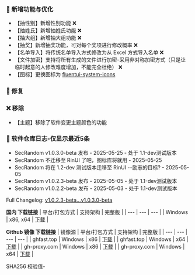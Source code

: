 ### 🚀 新增功能与优化
 - 【抽性别】新增性别功能 ❌
 - 【抽姓氏】新增抽姓氏功能 ❌
 - 【抽大组】新增抽大组功能 ❌
 - 【抽奖】新增抽奖功能，可对每个奖项进行修改概率 ❌
 - 【名单导入】将传统名单导入方式修改为从 Excel 方式导入名单 ❌
 - 【文件加密】支持将所有生成的文件进行加密-采用非对称加密方式（只是让临时起意的人修改难度增加，不能完全杜绝） ❌
 - 【图标】更换图标为 [fluentui-system-icons](https://github.com/microsoft/fluentui-system-icons)

### 🐛 修复


### ❌ 移除
 - 【主题】移除了软件变更主题颜色的功能

### 🎉 软件仓库日志-仅显示最近5条
 - SecRandom v1.0.3.0-beta 发布 - 2025-05-25 - 处于 1.1-dev测试版本
 - SecRandom 不迁移至 RinUI 了吧，图标库将就用 - 2025-05-25
 - SecRandom 将在 1.2-dev 测试版本迁移至 RinUI --励志的目标? - 2025-05-05
 - SecRandom v1.0.2.3-beta 发布 - 2025-05-05 - 处于 1.1-dev测试版本
 - SecRandom v1.0.2.2-beta 发布 - 2025-05-03 - 处于 1.1-dev测试版本

Full Changelog: [v1.0.2.3-beta...v1.0.3.0-beta](https://github.com/SECTL/SecRandom/compare/v1.0.2.3-beta...v1.0.3.0-beta)

**国内 下载链接**
| 平台/打包方式 | 支持架构 | 完整版 |
| --- | --- | --- |
| Windows | x86, x64 | [下载](https://www.123684.com/s/9529jv-U4Fxh) |

**Github 镜像 下载链接**
| 镜像源 | 平台/打包方式 | 支持架构 | 完整版 |
| --- | --- | --- | --- |
| ghfast.top | Windows | x86 | [下载](https://ghfast.top/https://github.com/SECTL/SecRandom/releases/download/v1.0.3.0-beta/SecRandom-Windows-x86.zip) |
| ghfast.top | Windows | x64 | [下载](https://ghfast.top/https://github.com/SECTL/SecRandom/releases/download/v1.0.3.0-beta/SecRandom-Windows-x64.zip) |
| gh-proxy.com | Windows | x86 | [下载](https://gh-proxy.com/https://github.com/SECTL/SecRandom/releases/download/v1.0.3.0-beta/SecRandom-Windows-x86.zip) |
| gh-proxy.com | Windows | x64 | [下载](https://gh-proxy.com/https://github.com/SECTL/SecRandom/releases/download/v1.0.3.0-beta/SecRandom-Windows-x64.zip) |

SHA256 校验值-